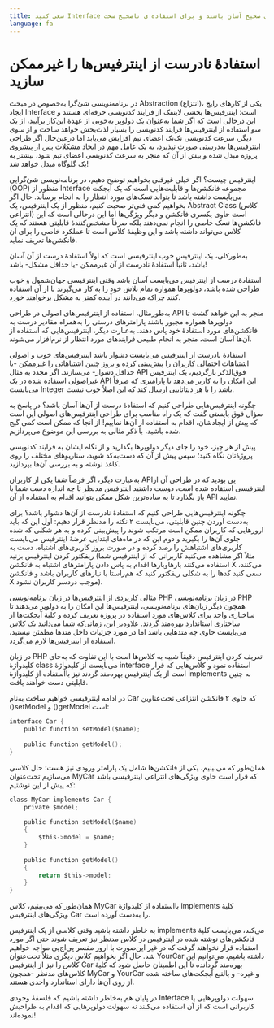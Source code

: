 ```yaml
---
title: سعی کنید Interface ها را طوری بنویسید که برای استفاده ی صحیح آسان باشند و برای استفاده ی ناصحیح سخت!
language: fa
---
```


# استفادهٔ نادرست از اینترفیس‌ها را غیرممکن سازید

در برنامه‌نویسی شیٔ‌گرا به‌خصوص در مبحث Abstraction (انتزاع)، یکی از کارهای رایج ایجاد Interface است؛ اینترفیس‌ها بخشی لاینفک از فرایند کدنویسی حرفه‌ای هستند و این درحالی است که اگر شما به‌عنوان یک دولوپر به‌خوبی از عهدهٔ این‌کار برآیید، از یک سو استفاده از اینترفیس‌ها فرایند کدنویسی را بسیار لذت‌بخش خواهد ساخت و از سوی دیگر، سرعت کدنویسی تک‌تک‌ اعضای تیم افزایش می‌یابد اما درعین‌حال اگر طراحی اینترفیس‌ها به‌درستی صورت نپذیرد، به یک عامل مهم در ایجاد مشکلات پس از پیشروی پروژه مبدل شده و بیش از آن که منجر به سرعت کدنویسی اعضای تیم شود، بیشتر به یک گلوگاه مبدل خواهد شد!

اینترفیس چیست؟
اگر خیلی غیرفنی بخواهیم توضیح دهیم، در برنامه‌نویسی شیٔ‌گرایی (OOP) منظور از Interface مجموعه فانکشن‌ها و قابلیت‌هایی است که یک آبجکت می‌بایست داشته باشد تا بتواند تسک‌های مورد انتظار را به انجام برساند. حال اگر بخواهیم کمی فنی‌تر صحبت کنیم، منظور از یک اینترفیس، یک Abstract Class (کلاس انتزاعی) است حاوی یکسری فانکشن و دیگر ویژگی‌ها اما این درحالی است که این فانکشن‌ها تسک خاصی را انجام نمی‌دهند بلکه صرفاً مشخص‌کنندهٔ قابلیتی‌ هستند که یک کلاس می‌تواند داشته باشد و این وظیفهٔ کلاس است تا عملکرد خاصی را برای آن فانکشن‌ها تعریف نماید.  

به‌طورکلی، یک اینترفیس خوب اینترفیسی است که اولاً استفادهٔ درست از آن آسان باشد، ثانیاً استفادهٔ نادرست از آن غیرممکن -یا حداقل مشکل- باشد!

استفادهٔ درست از اینترفیس می‌بایست آسان باشد
وقتی اینترفیسی جهان‌شمول و خوب طراحی شده باشد، دولوپرها همواره تمام تلاش خود را به کار می‌گیرند تا از آن استفاده کنند چراکه می‌دانند در آینده کمتر به مشکل برخواهند خورد.

به‌طورمثال، استفاده از اینترفیس‌های اصولی در طراحی API منجر به این خواهد گشت تا دولوپرها همواره مجبور باشند پارامترهای درستی را به‌همراه مقادیر درست به فانکشن‌های مورد استفادهٔ خود پاس دهند. به‌عبارت دیگر، اینترفیس‌هایی که استفاده از آن‌ها آسان است، منجر به انجام طبیعی فرایندهای مورد انتظار از نرم‌افزار می‌شوند.

استفادهٔ نادرست از اینترفیس می‌بایست دشوار باشد
اینترفیس‌های خوب و اصولی اشتباهات احتمالی کاربران را پیش‌بینی کرده و بروز چنین اشتباهاتی را غیرممکن -یا حداقل دشوار- می‌سازند. اگر مجدد به مثال API فوق‌الذکر بازگردیم، یک اینترفیس غیراصولی استفاده شده در یک API این امکان را به کاربر می‌دهد تا پارامتری که صرفاً می‌بایست Integer باشد را با هر دیتاتایپی ارسال کند که این اصلاً خوب نیست.

چگونه اینترفیس‌هایی طراحی کنیم که استفادهٔ درست از آن‌ها آسان باشد؟
در پاسخ به سؤال فوق بایستی گفت که یک راه مناسب برای طراحی اینترفیس‌های اصولی این است که پیش از ایجادشان، اقدام به استفاده از آن‌ها نماییم! از آنجا که ممکن است کمی گیج شده باشید، با ذکر مثالی به بررسی این موضوع می‌پردازیم.

پیش از هر چیز، خود را جای دیگر دولوپرها بگذارید و از نگاه ایشان به فرایند کدنویسی پروژه‌ٔ‌تان نگاه کنید؛ سپس پیش از آن که دست‌به‌کد شوید، سناریوهای مختلف را روی کاغذ نوشته و به بررسی آن‌ها بپردازید.

به‌عبارت دیگر، اگر فرضاً شما یکی از کاربران APIیی بودید که در طراحی آن از اینترفیسی استفاده شده است، دوست داشتید اینترفیس مدنظر تا چه اندازه دست شما با باز بگذارد تا به ساده‌ترین شکل ممکن بتوانید اقدام به استفاده از آن API نمایید.

چگونه اینترفیس‌هایی طراحی کنیم که استفادهٔ نادرست از آن‌ها دشوار باشد؟
برای به‌دست آوردن چنین قابلیتی، می‌بایست ۲ نکته را مدنظر قرار دهیم: اول این که باید ارورهایی که کاربران ممکن است مرتکب شوند را پیش‌بینی کرده و به هر شکلی که شده جلوی آن‌ها را بگیرید و دوم این که در ماه‌های ابتدایی عرضهٔ‌ اینترفیس می‌بایست کاربری‌های اشتباهش را رصد کرده و در صورت بروز کاربری‌های اشتباه، دست به ریفکتور کردن اینترفیس بزنید (مثلاً اگر مشاهده می‌کنید کاربرانی که از اینترفیس شما استفاده می‌کنند بارها‌وبارها اقدام به پاس دادن پارامترهای اشتباه به فانکشن X می‌کنند، سعی کنید کدها را به شکلی ریفکتور کنید که هم‌راستا با نیازهای کاربران باشد و فانکشن X موجب دردسر کاربران نشود).

مثالی کاربردی از اینترفیس‌ها در زبان برنامه‌نویسی PHP
در زبان برنامه‌نویسی PHP همچون دیگر زبان‌های برنامه‌نویسی، اینترفیس‌ها این امکان را به دولوپر می‌دهند تا ساختاری واحد برای کلاس‌های مورد استفاده در پروژه تعریف کرده و کلیهٔ آبجکت‌ها از ساختاری استاندارد بهره‌مند گردند. علاوه‌بر این، زمانی‌که شما می‌دانید یک کلاس می‌بایست حاوی چه متدهایی باشد اما در مورد جزئیات داخل متدها مطمئن نیستید، استفاده از اینترفیس‌ها لازم می‌گردد.

در زبان PHP تعریف کردن اینترفیس دقیقاً شبیه‌ به کلاس‌ها است با این تفاوت که به‌جای کلیدواژهٔ class می‌بایست از کلیدواژهٔ interface استفاده نمود و کلاس‌هایی که قرار است از یک اینترفیس بهره‌مند گردند نیز بااستفاده از کلیدواژهٔ implements به چنین قابلیتی دست خواهند یافت.

در ادامه اینترفیسی خواهیم ساخت به‌نام Car که حاوی ۲ فانکشن انتزاعی تحت‌عناوین ()setModel و ()getModel است:
``` C
interface Car { 
    public function setModel($name);
  
    public function getModel();
}
```
همان‌طور که می‌بینیم، یکی از فانکشن‌ها شامل یک پارامتر ورودی نیز هست؛ حال کلاسی می‌سازیم تحت‌عنوان MyCar که قرار است حاوی ویژگی‌های انتزاعی اینترفیسی باشد که پیش از این نوشتیم:
``` C
class MyCar implements Car {
    private $model; 
   
    public function setModel($name)
    { 
        $this->model = $name; 
    }
  
    public function getModel()
    {
        return $this->model; 
    }
}
```
همان‌طور که می‌بینیم، کلاس MyCar بااستفاده از کلیدواژهٔ implements کلیهٔ ویژگی‌های اینترفیس Car را به‌دست آورده است.

به خاطر داشته باشید وقتی کلاسی از یک اینترفیس implements می‌کند، می‌بایست کلیهٔ فانکشن‌های نوشته شده در اینترفیس در کلاس مدنظر نیز تعریف شوند حتی اگر مورد استفاده قرار نخواهند گرفت که در غیر این‌صورت با ارور مفسر پی‌اچ‌پی مواجه خواهیم شد.
حال اگر بخواهیم کلاس دیگری مثلاً تحت‌عنوان YourCar داشته باشیم، می‌توانیم این کلاس را نیز از اینترفیس Car بهره‌مند گردانده تا این اطمینان حاصل شود که کلیهٔ کلاس‌های مدنظر -همچون MyCar و YourCar و غیره- و بالتبع آبجکت‌های ساخته شده از روی آن‌ها دارای استاندارد واحدی هستند.

در پایان هم به‌خاطر داشته باشیم که فلسفهٔ وجودی Interface سهولت دولوپرهایی یا کاربرانی است که از آن استفاده می‌کنند نه سهولت دولوپرهایی که اقدام به طراحیش نموده‌اند!
